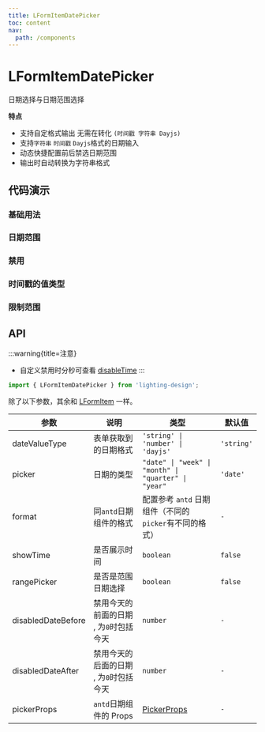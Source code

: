 ```yaml
---
title: LFormItemDatePicker
toc: content
nav:
  path: /components
---
```


# LFormItemDatePicker

日期选择与日期范围选择

**特点**

- 支持自定格式输出 无需在转化 `(时间戳 字符串 Dayjs) `
- 支持`字符串` `时间戳` `Dayjs`格式的日期输入
- 动态快捷配置前后禁选日期范围
- 输出时自动转换为字符串格式

## 代码演示

### 基础用法

<code src='./demos/Demo1.tsx'></code>

### 日期范围

<code src='./demos/Demo2.tsx'></code>

### 禁用

<code src='./demos/Demo3.tsx'></code>

### 时间戳的值类型

<code src='./demos/Demo4.tsx'></code>

### 限制范围

<code src='./demos/Demo5.tsx'></code>

## API

:::warning{title=注意}

- 自定义禁用时分秒可查看 [disableTime](/components/Form-Item-Time-Picker#customdisabledhours)
  :::

```ts
import { LFormItemDatePicker } from 'lighting-design';
```

除了以下参数，其余和 [LFormItem](/components/form-item) 一样。

| 参数               | 说明                                   | 类型                                                                                         | 默认值     |
| ------------------ | -------------------------------------- | -------------------------------------------------------------------------------------------- | ---------- |
| dateValueType      | 表单获取到的日期格式                   | `'string' \| 'number' \| 'dayjs'`                                                            | `'string'` |
| picker             | 日期的类型                             | `"date" \| "week" \| "month" \| "quarter" \| "year"`                                         | `'date'`   |
| format             | 同`antd`日期组件的格式                 | 配置参考 `antd` 日期组件（不同的`picker`有不同的格式）                                       | `-`        |
| showTime           | 是否展示时间                           | `boolean`                                                                                    | `false`    |
| rangePicker        | 是否是范围日期选择                     | `boolean`                                                                                    | `false`    |
| disabledDateBefore | 禁用今天的前面的日期 , 为`0`时包括今天 | `number`                                                                                     | `-`        |
| disabledDateAfter  | 禁用今天的后面的日期 , 为`0`时包括今天 | `number`                                                                                     | `-`        |
| pickerProps        | `antd`日期组件的 Props                 | [PickerProps](https://ant.design/components/date-picker-cn/#%E5%85%B1%E5%90%8C%E7%9A%84-api) | `-`        |
